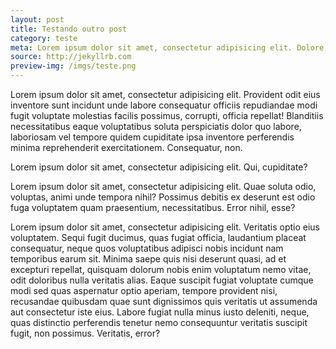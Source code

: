 ```yaml
---
layout: post
title: Testando outro post
category: teste
meta: Lorem ipsum dolor sit amet, consectetur adipisicing elit. Dolore, aut iusto architecto odit tempora, in nihil dolorem cumque eligendi quaerat quis. Dolorum iure sequi velit reprehenderit ipsa quidem nulla, nam.
source: http://jekyllrb.com
preview-img: /imgs/teste.png
---
```


Lorem ipsum dolor sit amet, consectetur adipisicing elit. Provident odit eius inventore sunt incidunt unde labore consequatur officiis repudiandae modi fugit voluptate molestias facilis possimus, corrupti, officia repellat! Blanditiis necessitatibus eaque voluptatibus soluta perspiciatis dolor quo labore, laboriosam vel tempore quidem cupiditate ipsa inventore perferendis minima reprehenderit exercitationem. Consequatur, non.

Lorem ipsum dolor sit amet, consectetur adipisicing elit. Qui, cupiditate?

Lorem ipsum dolor sit amet, consectetur adipisicing elit. Quae soluta odio, voluptas, animi unde tempora nihil? Possimus debitis ex deserunt est odio fuga voluptatem quam praesentium, necessitatibus. Error nihil, esse?

Lorem ipsum dolor sit amet, consectetur adipisicing elit. Veritatis optio eius voluptatem. Sequi fugit ducimus, quas fugiat officia, laudantium placeat consequatur, neque quos voluptatibus adipisci nobis incidunt nam temporibus earum sit. Minima saepe quis nisi deserunt quasi, ad et excepturi repellat, quisquam dolorum nobis enim voluptatum nemo vitae, odit doloribus nulla veritatis alias. Eaque suscipit fugiat voluptate cumque modi sed quas aspernatur optio aperiam, tempore provident nisi, recusandae quibusdam quae sunt dignissimos quis veritatis ut assumenda aut consectetur iste eius. Labore fugiat nulla minus iusto deleniti, neque, quas distinctio perferendis tenetur nemo consequuntur veritatis suscipit fugit, non possimus. Veritatis, error?